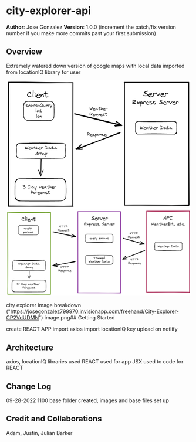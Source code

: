 # city-explorer-api

**Author**: Jose Gonzalez
**Version**: 1.0.0 (increment the patch/fix version number if you make more commits past your first submission)

## Overview
<!-- Provide a high level overview of what this application is and why you are building it, beyond the fact that it's an assignment for this class. (i.e. What's your problem domain?) -->
Extremely watered down version of google maps with local data imported from locationIQ library for user 

![city-explorer-api lab07](./img/301-lab07.png)
![city-explorer-api lab08](./img/301-lab08.png)

city explorer image breakdown ("https://josegonzalez799970.invisionapp.com/freehand/City-Explorer-CP2VdUDMN")
image.png## Getting Started
<!-- What are the steps that a user must take in order to build this app on their own machine and get it running? -->
create REACT APP 
import axios 
import locationIQ key 
upload on netlify 
## Architecture
<!-- Provide a detailed description of the application design. What technologies (languages, libraries, etc) you're using, and any other relevant design information. -->
axios, locationIQ libraries used 
REACT used for app 
JSX used to code for REACT

## Change Log
<!-- Use this area to document the iterative changes made to your application as each feature is successfully implemented. Use time stamps. Here's an example:

01-01-2001 4:59pm - Application now has a fully-functional express server, with a GET route for the location resource. -->

09-28-2022 1100 base folder created, images and base files set up 
## Credit and Collaborations
<!-- Give credit (and a link) to other people or resources that helped you build this application. -->

Adam, Justin, Julian Barker